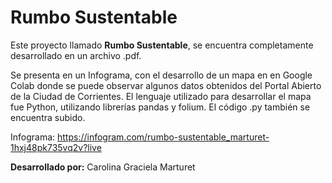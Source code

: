 # **Rumbo Sustentable**

Este proyecto llamado **Rumbo Sustentable**, se encuentra completamente desarrollado en un archivo .pdf.

Se presenta en un Infograma, con el desarrollo de un mapa en en Google Colab donde se puede observar algunos datos obtenidos del Portal Abierto de la Ciudad de Corrientes. El lenguaje utilizado para desarrollar el mapa fue Python, utilizando librerías pandas y folium. El código .py también se encuentra subido.

Infograma:
https://infogram.com/rumbo-sustentable_marturet-1hxj48pk735vq2v?live

**Desarrollado por:** Carolina Graciela Marturet
